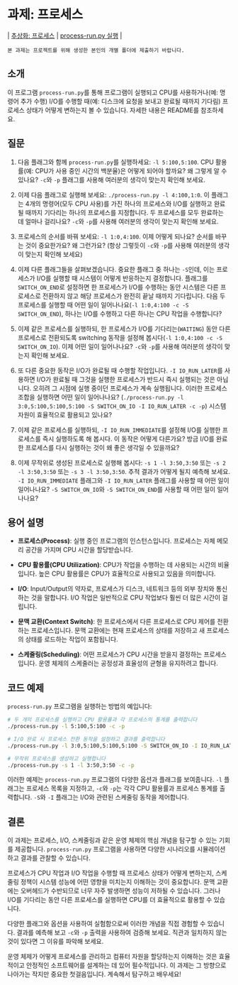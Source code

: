 # 과제: 프로세스

| [추상화: 프로세스](http://www.cs.wisc.edu/~remzi/OSTEP/cpu-intro.pdf) | [process-run.py 실행](https://github.com/chu-aie/os-2024/tree/main/src/ostep-homework/cpu-intro) |

```{note}
본 과제는 프로젝트를 위해 생성한 본인의 개별 폴더에 제출하기 바랍니다.
```

## 소개

이 프로그램 `process-run.py`를 통해 프로그램이 실행되고 CPU를 사용하거나(예: 명령어 추가 수행) I/O를 수행할 때(예: 디스크에 요청을 보내고 완료될 때까지 기다림) 프로세스 상태가 어떻게 변하는지 볼 수 있습니다. 자세한 내용은 README를 참조하세요.

## 질문

1. 다음 플래그와 함께 `process-run.py`를 실행하세요: `-l 5:100,5:100`. CPU 활용률(예: CPU가 사용 중인 시간의 백분율)은 어떻게 되어야 할까요? 왜 그렇게 알 수 있나요? `-c`와 `-p` 플래그를 사용해 여러분의 생각이 맞는지 확인해 보세요.

2. 이제 다음 플래그로 실행해 보세요: `./process-run.py -l 4:100,1:0`. 이 플래그는 4개의 명령어(모두 CPU 사용)를 가진 하나의 프로세스와 I/O를 실행하고 완료될 때까지 기다리는 하나의 프로세스를 지정합니다. 두 프로세스를 모두 완료하는 데 얼마나 걸리나요? `-c`와 `-p`를 사용해 여러분의 생각이 맞는지 확인해 보세요.

3. 프로세스의 순서를 바꿔 보세요: `-l 1:0,4:100`. 이제 어떻게 되나요? 순서를 바꾸는 것이 중요한가요? 왜 그런가요? (항상 그렇듯이 `-c`와 `-p`를 사용해 여러분의 생각이 맞는지 확인해 보세요)

4. 이제 다른 플래그들을 살펴보겠습니다. 중요한 플래그 중 하나는 `-S`인데, 이는 프로세스가 I/O를 실행할 때 시스템이 어떻게 반응하는지 결정합니다. 플래그를 `SWITCH_ON_END`로 설정하면 한 프로세스가 I/O를 수행하는 동안 시스템은 다른 프로세스로 전환하지 않고 해당 프로세스가 완전히 끝날 때까지 기다립니다. 다음 두 프로세스를 실행할 때 어떤 일이 일어나나요(`-l 1:0,4:100 -c -S SWITCH_ON_END`), 하나는 I/O를 수행하고 다른 하나는 CPU 작업을 수행합니다?

5. 이제 같은 프로세스를 실행하되, 한 프로세스가 I/O를 기다리는(`WAITING`) 동안 다른 프로세스로 전환되도록 switching 동작을 설정해 봅시다(`-l 1:0,4:100 -c -S SWITCH_ON_IO`). 이제 어떤 일이 일어나나요? `-c`와 `-p`를 사용해 여러분의 생각이 맞는지 확인해 보세요.

6. 또 다른 중요한 동작은 I/O가 완료될 때 수행할 작업입니다. `-I IO_RUN_LATER`를 사용하면 I/O가 완료될 때 그것을 실행한 프로세스가 반드시 즉시 실행되는 것은 아닙니다. 오히려 그 시점에 실행 중이던 프로세스가 계속 실행됩니다. 이러한 프로세스 조합을 실행하면 어떤 일이 일어나나요? (`./process-run.py -l 3:0,5:100,5:100,5:100 -S SWITCH_ON_IO -I IO_RUN_LATER -c -p`) 시스템 자원이 효율적으로 활용되고 있나요?

7. 이제 같은 프로세스를 실행하되, `-I IO_RUN_IMMEDIATE`를 설정해 I/O를 실행한 프로세스를 즉시 실행하도록 해 봅시다. 이 동작은 어떻게 다른가요? 방금 I/O를 완료한 프로세스를 다시 실행하는 것이 왜 좋은 생각일 수 있을까요?

8. 이제 무작위로 생성된 프로세스로 실행해 봅시다: `-s 1 -l 3:50,3:50` 또는 `-s 2 -l 3:50,3:50` 또는 `-s 3 -l 3:50,3:50`. 추적 결과가 어떻게 될지 예측해 보세요. `-I IO_RUN_IMMEDIATE` 플래그와 `-I IO_RUN_LATER` 플래그를 사용할 때 어떤 일이 일어나나요? `-S SWITCH_ON_IO`와 `-S SWITCH_ON_END`를 사용할 때 어떤 일이 일어나나요?

## 용어 설명

- **프로세스(Process)**: 실행 중인 프로그램의 인스턴스입니다. 프로세스는 자체 메모리 공간을 가지며 CPU 시간을 할당받습니다.

- **CPU 활용률(CPU Utilization)**: CPU가 작업을 수행하는 데 사용되는 시간의 비율입니다. 높은 CPU 활용률은 CPU가 효율적으로 사용되고 있음을 의미합니다.

- **I/O**: Input/Output의 약자로, 프로세스가 디스크, 네트워크 등의 외부 장치와 통신하는 것을 말합니다. I/O 작업은 일반적으로 CPU 작업보다 훨씬 더 많은 시간이 걸립니다.

- **문맥 교환(Context Switch)**: 한 프로세스에서 다른 프로세스로 CPU 제어를 전환하는 프로세스입니다. 문맥 교환에는 현재 프로세스의 상태를 저장하고 새 프로세스의 상태를 로드하는 작업이 포함됩니다.

- **스케줄링(Scheduling)**: 어떤 프로세스가 CPU 시간을 받을지 결정하는 프로세스입니다. 운영 체제의 스케줄러는 공정성과 효율성의 균형을 유지하려고 합니다.

## 코드 예제

`process-run.py` 프로그램을 실행하는 방법의 예입니다:

```bash
# 두 개의 프로세스를 실행하고 CPU 활용률과 각 프로세스의 통계를 출력합니다
./process-run.py -l 5:100,5:100 -c -p

# I/O 완료 시 프로세스 전환 동작을 설정하고 결과를 출력합니다
./process-run.py -l 3:0,5:100,5:100,5:100 -S SWITCH_ON_IO -I IO_RUN_LATER -c -p

# 무작위 프로세스를 생성하고 실행합니다
./process-run.py -s 1 -l 3:50,3:50 -c -p
```

이러한 예제는 `process-run.py` 프로그램의 다양한 옵션과 플래그를 보여줍니다. `-l` 플래그는 프로세스 목록을 지정하고, `-c`와 `-p`는 각각 CPU 활용률과 프로세스 통계를 출력합니다. `-S`와 `-I` 플래그는 I/O와 관련된 스케줄링 동작을 제어합니다.

## 결론

이 과제는 프로세스, I/O, 스케줄링과 같은 운영 체제의 핵심 개념을 탐구할 수 있는 기회를 제공합니다. `process-run.py` 프로그램을 사용하면 다양한 시나리오를 시뮬레이션하고 결과를 관찰할 수 있습니다.

프로세스가 CPU 작업과 I/O 작업을 수행할 때 프로세스 상태가 어떻게 변하는지, 스케줄링 정책이 시스템 성능에 어떤 영향을 미치는지 이해하는 것이 중요합니다. 문맥 교환에는 오버헤드가 수반되므로 너무 자주 발생하면 성능이 저하될 수 있습니다. 그러나 I/O를 기다리는 동안 다른 프로세스를 실행하면 CPU를 더 효율적으로 활용할 수 있습니다.

다양한 플래그와 옵션을 사용하여 실험함으로써 이러한 개념을 직접 경험할 수 있습니다. 결과를 예측해 보고 `-c`와 `-p` 출력을 사용하여 검증해 보세요. 직관과 일치하지 않는 것이 있다면 그 이유를 파악해 보세요.

운영 체제가 어떻게 프로세스를 관리하고 컴퓨터 자원을 할당하는지 이해하는 것은 효율적이고 안정적인 소프트웨어를 설계하는 데 있어 필수적입니다. 이 과제는 그 방향으로 나아가는 작지만 중요한 첫걸음입니다. 계속해서 탐구하고 배우세요!
